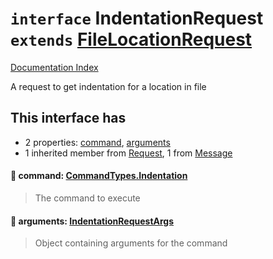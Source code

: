 # `interface` IndentationRequest `extends` [FileLocationRequest](../interface.FileLocationRequest/README.md)

[Documentation Index](../README.md)

A request to get indentation for a location in file

## This interface has

- 2 properties:
[command](#-command-commandtypesindentation),
[arguments](#-arguments-indentationrequestargs)
- 1 inherited member from [Request](../interface.Request/README.md), 1 from [Message](../interface.Message/README.md)


#### 📄 command: [CommandTypes.Indentation](../enum.CommandTypes/README.md#indentation--indentation)

> The command to execute



#### 📄 arguments: [IndentationRequestArgs](../interface.IndentationRequestArgs/README.md)

> Object containing arguments for the command



